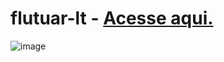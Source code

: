 # flutuar-lt  - <a href="https://paulovarrone.github.io/flutuar-lt/" target="_blank">Acesse aqui.</a>
![image](https://user-images.githubusercontent.com/100317569/215192692-f4ff8d9b-8439-4041-8068-964073c7c9d4.png)
